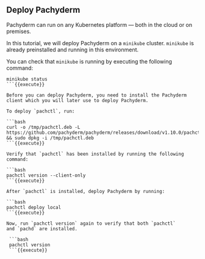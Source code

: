 ## Deploy Pachyderm

Pachyderm can run on any Kubernetes platform — both in the cloud
or on premises.

In this tutorial, we will deploy Pachyderm on a `minikube` cluster.
`minikube` is already preinstalled and running in this environment.

You can check that `minikube` is running by executing the following
command:

```
minikube status
```{{execute}}

Before you can deploy Pachyderm, you need to install the Pachyderm
client which you will later use to deploy Pachyderm.

To deploy `pachctl`, run:

```bash
curl -o /tmp/pachctl.deb -L https://github.com/pachyderm/pachyderm/releases/download/v1.10.0/pachctl_1.10.0_amd64.deb && sudo dpkg -i /tmp/pachctl.deb
```{{execute}}

Verify that `pachctl` has been installed by running the following command:

```bash
pachctl version --client-only
```{{execute}}

After `pachctl` is installed, deploy Pachyderm by running:

```bash
pachctl deploy local
```{{execute}}

Now, run `pachctl version` again to verify that both `pachctl`
and `pachd` are installed.

 ```bash
 pachctl version
 ```{{execute}}
